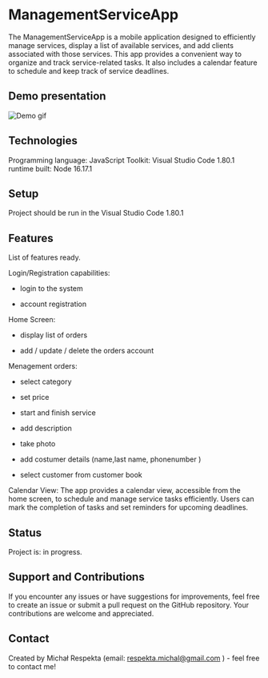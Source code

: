 # ManagementServiceApp
The ManagementServiceApp is a mobile application designed to efficiently manage services, display a list of available services, and add clients associated with those services. This app provides a convenient way to organize and track service-related tasks. It also includes a calendar feature to schedule and keep track of service deadlines.


## Demo presentation
![Demo gif](gifs/MenagementordersPresentation.gif)

## Technologies
 Programming language: JavaScript
 Toolkit: Visual Studio Code 1.80.1
 runtime built: Node 16.17.1 

## Setup
 Project should be run in the Visual Studio Code 1.80.1


## Features
 List of features ready.

   Login/Registration capabilities:

   - login to the system

   - account registration

   Home Screen:

   - display list of orders

   - add / update / delete the orders account

   Menagement orders:
        
   - select category 

   - set price 
             
   - start and finish service 

   - add description

   - take photo

   - add costumer details (name,last name, phonenumber )

   - select customer from customer book
             
   Calendar View:
    The app provides a calendar view, accessible from the home screen, to schedule and manage service tasks efficiently. Users can mark the completion of tasks and set reminders for upcoming deadlines.

## Status
Project is: in progress.

## Support and Contributions
If you encounter any issues or have suggestions for improvements, feel free to create an issue or submit a pull request on the GitHub repository. Your contributions are welcome and appreciated.

## Contact
Created by Michał Respekta (email: respekta.michal@gmail.com ) - feel free to contact me!